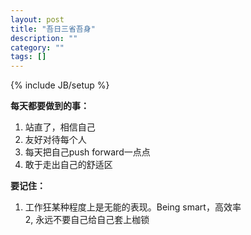 ```yaml
---
layout: post
title: "吾日三省吾身"
description: ""
category: ""
tags: []
---
```

{% include JB/setup %}

**每天都要做到的事：**  
1. 站直了，相信自己  
2. 友好对待每个人  
3. 每天把自己push forward一点点  
4. 敢于走出自己的舒适区  


**要记住：**  
1. 工作狂某种程度上是无能的表现。Being smart，高效率  
2, 永远不要自己给自己套上枷锁  
